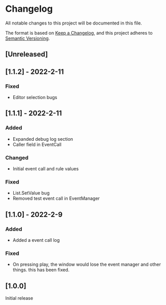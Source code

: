 # Changelog

All notable changes to this project will be documented in this file.

The format is based on [Keep a Changelog](https://keepachangelog.com/en/1.0.0/),
and this project adheres to [Semantic Versioning](https://semver.org/spec/v2.0.0.html).

## [Unreleased]

## [1.1.2] - 2022-2-11

### Fixed
- Editor selection bugs

## [1.1.1] - 2022-2-11

### Added
- Expanded debug log section
- Caller field in EventCall

### Changed
- Initial event call and rule values

### Fixed
- List<Fact>.SetValue bug
- Removed test event call in EventManager

## [1.1.0] - 2022-2-9

### Added

- Added a event call log

### Fixed

- On pressing play, the window would lose the event manager and other things. this has been fixed.


## [1.0.0]

Initial release